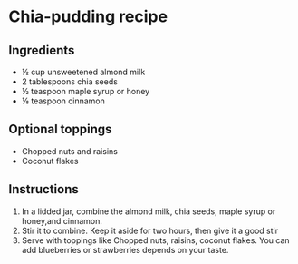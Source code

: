 # Chia-pudding recipe

## Ingredients

* ½ cup unsweetened almond milk
* 2 tablespoons chia seeds
* ½ teaspoon maple syrup or honey 
* ⅛ teaspoon cinnamon

## Optional toppings

* Chopped nuts and raisins
* Coconut flakes

## Instructions
1. In a lidded jar, combine the almond milk, chia seeds, maple syrup or honey,and cinnamon. 
2. Stir it to combine. Keep it aside for two hours, then give it a good stir 
3. Serve with toppings like Chopped nuts, raisins, coconut flakes. You can add blueberries or strawberries depends on your taste.

